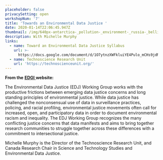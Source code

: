 ```yaml
---
placeholder: false
privacySetting: open
workshopNum: '7'
title: 'Towards an Environmental Data Justice '
date: 2020-01-14T22:06:45.947Z
thumbnail: /img/640px-antarctica-_pollution-_environment-_russia-_bellingshausen_4.jpg
description: With Michelle Murphy
links:
  - name: Toward an Environmental Data Justice Syllabus
    url: >-
      https://docs.google.com/document/d/1O7ytnzXWFkluiYE4Pulo_mCHs9jdNpPm8hw83aLU2pg
  - name: Technoscience Research Unit
    url: 'https://technoscienceunit.org/'
---
```

**From the** [**EDGI** ](https://envirodatagov.org/environmental-data-justice/)**website:** 



The Environmental Data Justice (EDJ) Working Group works with the productive frictions between emerging data justice concerns and long standing principles of environmental justice. While data justice has challenged the nonconsensual use of data in surveillance practices, policing, and racial profiling, environmental justice movements often call for increased, open, and participatory data in order to document environmental racism and inequality. The EDJ Working Group recognizes the many conflicting justice concerns that data manifests and aims to bring together research communities to struggle together across these differences with a commitment to intersectional justice. 

Michelle Murphy is the Director of the Technoscience Research Unit, and Canada Research Chair in Science and Technology Studies and Environmental Data Justice.
